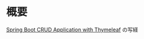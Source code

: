 # 概要
[Spring Boot CRUD Application with Thymeleaf](https://www.baeldung.com/spring-boot-crud-thymeleaf) の写経